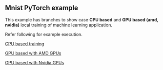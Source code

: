 ## Mnist PyTorch example 
This example has branches to show case **CPU based** and **GPU based (amd, nvidia)** local training of machine learning application. 

Refer following for example execution.

[CPU based training](/cpu-based#-cpu-based-mnist-pyt)

[GPU based with AMD GPUs](/gpu-based/amd)

[GPU based with Nvidia GPUs](/gpu-based/nvidia)


